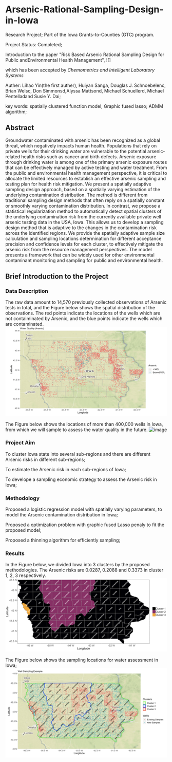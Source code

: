 # Arsenic-Rational-Sampling-Design-in-Iowa
Research Project;  Part of the Iowa Grants-to-Counties (GTC) program.

Project Status: Completed;

Introduction to the paper "Risk Based Arsenic Rational Sampling Design for Public andEnvironmental Health Management", ![]

which has been accepted by *Chemometrics and Intelligent Laboratory Systems*

Auther: Lihao Yin(the first auther), Huiyan Sanga, Douglas J. Schnoebelenc, Brian Welsc, Don Simmonsd,Alyssa Mattsond, Michael Schuellerd, Michael Pentelladand Susie Y. Dai;

key words: spatially clustered function model; Graphic fused lasso; ADMM algorithm;

## Abstract
Groundwater contaminated with arsenic has been recognized as a global threat, which negatively impacts human health. Populations that rely on private wells for their drinking water are vulnerable to the potential arsenic-related health risks such as cancer and birth defects. Arsenic exposure through drinking water is among one of the primary arsenic exposure routes that can be effectively managed by active testing and water treatment. From the public and environmental health management perspective, it is critical to allocate the limited resources to establish an effective arsenic sampling and testing plan for health risk mitigation. We present a spatially adaptive sampling design approach, based on a spatially varying estimation of the underlying contamination distribution. 
 The method is different from traditional sampling design methods that often reply on a spatially constant or smoothly varying contamination distribution. 
 In contrast, we propose a statistical regularization method to automatically detect spatial clusters of the underlying contamination risk from the currently available private well arsenic testing data in the USA, Iowa. This allows us to develop a sampling design method that is adaptive to the changes in the contamination risk across the identified regions. 
 We provide the spatially adaptive sample size calculation and sampling locations determination for different acceptance precision and confidence levels for each cluster, to effectively mitigate the arsenic risk from the resource management perspectives. The model presents a framework that can be widely used for other environmental contaminant monitoring and sampling for public and environmental health. 
 
 ## Brief Introduction to the Project
 ### Data Description
 The raw data amount to 14,570 previously collected observations of Arsenic tests in total, and the Figure below shows the spatial distribution of the observations. The red points indicate the locations of the wells which are not contaiminated by Arsenic, and the blue points indicate the wells which are contaminated.
 ![image](Figures/overview1.png)
 
 The Figure below shows the locations of more than 400,000 wells in Iowa, from which we will sample to assess the water quality in the future.
 ![image](Figures/candidate.png)
 
 ### Project Aim
 To cluster Iowa state into several sub-regions and there are different Arsenic risks in different sub-regions;
 
 To estimate the Arsenic risk in each sub-regions of Iowa;
 
 To develope a sampling economic strategy to assess the Arsenic risk in Iowa; 
 
 ### Methodology
 Proposed a logistic regression model with spatially varying parameters, to model the Arsenic contamination distribution in Iowa;
 
 Proposed a optimization problem with graphic fused Lasso penaly to fit the proposed model;
 
 Proposed a thinning algorithm for efficiently sampling;
 
 ### Results
 In the Figure below, we divided Iowa into 3 clusters by the proposed methodologies. The Arsenic risks are 0.0287, 0.2088 and 0.3373 in cluster 1, 2, 3 respectively.
 ![image](Figures/ES6.png)
 
 The Figure below shows the sampling locations for water assessment in Iowa;
 ![image](Figures/NEW1.png)
 
 
